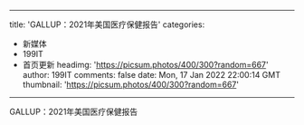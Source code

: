 
---
title: 'GALLUP：2021年美国医疗保健报告'
categories: 
 - 新媒体
 - 199IT
 - 首页更新
headimg: 'https://picsum.photos/400/300?random=667'
author: 199IT
comments: false
date: Mon, 17 Jan 2022 22:00:14 GMT
thumbnail: 'https://picsum.photos/400/300?random=667'
---

<div>   
GALLUP：2021年美国医疗保健报告  
</div>
            
